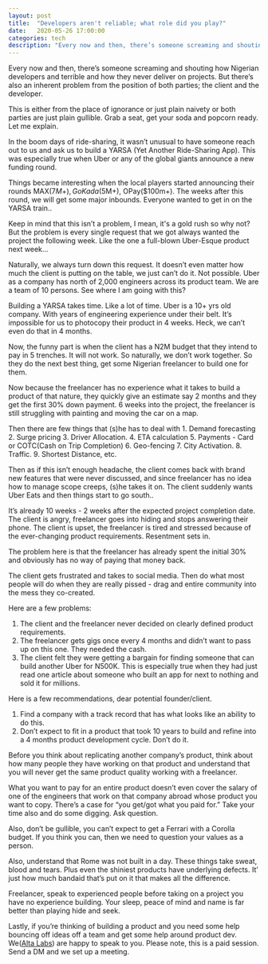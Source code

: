 ```yaml
---
layout: post
title:  "Developers aren't reliable; what role did you play?"
date:   2020-05-26 17:00:00
categories: tech
description: "Every now and then, there’s someone screaming and shouting how Nigerian developers and terrible and how they never deliver on projects. "
---
```

Every now and then, there’s someone screaming and shouting how Nigerian developers and terrible and how they never deliver on projects. But there’s also an inherent problem from the position of both parties; the client and the developer.

This is either from the place of ignorance or just plain naivety or both parties are just plain gullible. Grab a seat, get your soda and popcorn ready. Let me explain.

In the boom days of ride-sharing, it wasn’t unusual to have someone reach out to us and ask us  to build a YARSA (Yet Another Ride-Sharing App). This was especially true when Uber or any of the global giants announce a new funding round.

Things became interesting when the local players started announcing their rounds MAX($7M+), GoKada($5M+), OPay($100m+). The weeks after this round, we will get some major inbounds. Everyone wanted to get in on the YARSA train..

Keep in mind that this isn’t a problem, I mean, it's a gold rush so why not? But the problem is every single request that we got always wanted the project the following week. Like the one a full-blown Uber-Esque product next week...

Naturally, we always turn down this request. It doesn’t even matter how much the client is putting on the table, we just can’t do it. Not possible. Uber as a company has north of 2,000 engineers across its product team. We are a team of 10 persons. See where I am going with this?

Building a YARSA takes time. Like a lot of time. Uber is a 10+ yrs old company. With years of engineering experience under their belt. It’s impossible for us to photocopy their product in 4 weeks. Heck, we can’t even do that in 4 months.

Now, the funny part is when the client has a N2M budget that they intend to pay in 5 trenches. It will not work. So naturally, we don’t work together. So they do the next best thing, get some Nigerian freelancer to build one for them.

Now because the freelancer has no experience what it takes to build a product of that nature, they quickly give an estimate say 2 months and they get the first 30% down payment. 6 weeks into the project, the freelancer is still struggling with painting and moving the car on a map.

Then there are few things that (s)he has to deal with 1. Demand forecasting 2. Surge pricing 3. Driver Allocation. 4. ETA calculation 5. Payments - Card or COTC(Cash on Trip Completion) 6. Geo-fencing 7. City Activation. 8. Traffic. 9. Shortest Distance, etc.

Then as if this isn’t enough headache, the client comes back with brand new features that were never discussed, and since freelancer has no idea how to manage scope creeps, (s)he takes it on. The client suddenly wants Uber Eats and then things start to go south..

It’s already 10 weeks - 2 weeks after the expected project completion date. The client is angry, freelancer goes into hiding and stops answering their phone. The client is upset, the freelancer is tired and stressed because of the ever-changing product requirements. Resentment sets in.

The problem here is that the freelancer has already spent the initial 30% and obviously has no way of paying that money back.

The client gets frustrated and takes to social media. Then do what most people will do when they are really pissed - drag and entire community into the mess they co-created.

Here are a few problems:
1. The client and the freelancer never decided on clearly defined product requirements.
2. The freelancer gets gigs once every 4 months and didn’t want to pass up on this one. They needed the cash.
3. The client felt they were getting a bargain for finding someone that can build another Uber for N500K. This is especially true when they had just read one article about someone who built an app for next to nothing and sold it for millions.

Here is a few recommendations, dear potential founder/client.
1. Find a company with a track record that has what looks like an ability to do this.
2. Don’t expect to fit in a product that took 10 years to build and refine into a 4 months product development cycle. Don’t do it.

Before you think about replicating another company’s product, think about how many people they have working on that product and understand that you will never get the same product quality working with a freelancer.

What you want to pay for an entire product doesn’t even cover  the salary of one of the engineers that work on that company abroad whose product you want to copy. There’s a case for “you get/got what you paid for.” Take your time also and do some digging. Ask question.

Also, don’t be gullible, you can’t expect to get a Ferrari with a Corolla budget. If you think you can, then we need to question your values as a person.

Also, understand that Rome was not built in a day. These things take sweat, blood and tears. Plus even the shiniest products  have underlying defects. It’ just how much bandaid that’s put on it that makes all the difference.

Freelancer, speak to experienced people before taking on a project you have no experience building. Your sleep, peace of mind and name is far better than playing hide and seek.

Lastly, if you’re thinking of building a product and you need some help bouncing off ideas off a team and get some help around product dev. We([Alta Labs](https://altalabs.io/contact-us)) are happy to speak to you. Please note, this is a paid session. Send a DM and we set up a meeting.